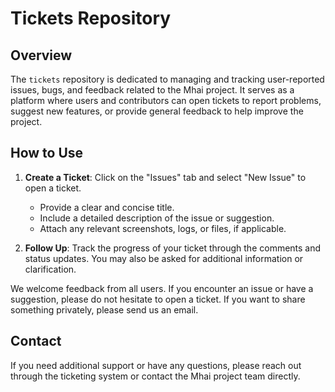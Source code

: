 # Tickets Repository

## Overview

The `tickets` repository is dedicated to managing and tracking user-reported
issues, bugs, and feedback related to the Mhai project. It serves as a platform
where users and contributors can open tickets to report problems, suggest new
features, or provide general feedback to help improve the project.

## How to Use

1. **Create a Ticket**: Click on the "Issues" tab and select "New Issue" to open
   a ticket.

   - Provide a clear and concise title.
   - Include a detailed description of the issue or suggestion.
   - Attach any relevant screenshots, logs, or files, if applicable.

2. **Follow Up**: Track the progress of your ticket through the comments and
   status updates. You may also be asked for additional information or
   clarification.

We welcome feedback from all users. If you encounter an issue
or have a suggestion, please do not hesitate to open a ticket. 
If you want to share something privately, please send us an email.

## Contact

If you need additional support or have any questions, please reach out through
the ticketing system or contact the Mhai project team directly.
